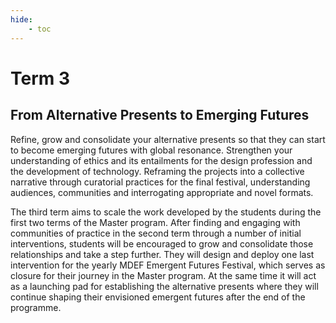 ```yaml
---
hide:
    - toc
---
```


# Term 3

## From Alternative Presents to Emerging Futures

Refine, grow and consolidate your alternative presents so that they can start to become emerging futures with global resonance. Strengthen your understanding of ethics and its entailments for the design profession and the development of technology. Reframing the projects into a collective narrative through curatorial practices for the final festival, understanding audiences, communities and interrogating appropriate and novel formats.

The third term aims to scale the work developed by the students during the first two terms of the Master program. After finding and engaging with communities of practice in the second term through a number of initial interventions, students will be encouraged to grow and consolidate those relationships and take a step further. They will design and deploy one last intervention for the yearly MDEF Emergent Futures Festival, which serves as closure for their journey in the Master program. At the same time it will act as a launching pad for establishing the alternative presents where they will continue shaping their envisioned emergent futures after the end of the programme.